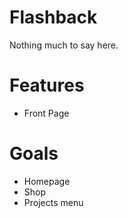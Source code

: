 # Flashback
Nothing much to say here.

# Features
 - Front Page

# Goals
 - Homepage
 - Shop
 - Projects menu
